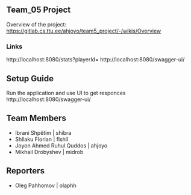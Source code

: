 ## Team_05 Project

Overview of the project:
https://gitlab.cs.ttu.ee/ahjoyo/team5_project/-/wikis/Overview

### Links

http://localhost:8080/stats?playerId=
http://localhost:8080/swagger-ui/

## Setup Guide

Run the application and use UI to get responces
http://localhost:8080/swagger-ui/

## Team Members 

- Ibrani Shpëtim | shibra
- Shllaku Florian | flshll 
- Joyon Ahmed Ruhul Quddos | ahjoyo 
- Mikhail Drobyshev | midrob

## Reporters

- Oleg Pahhomov | olaphh
